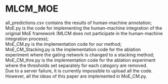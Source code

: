 # MLCM_MOE
all_predictions.csv contains the results of human-machine annotation;  
MoE.py is the code for implementing the human-machine integration of the original MoE framework (MLCM does not participate in the human-machine integration process);  
MoE_CM.py is the implementation code for our method;  
MoE_CM_Stacking.py is the implementation code for the ablation experiment where the gating network is changed to a stacking method;  
MoE_CM_thre.py is the implementation code for the ablation experiment where the thresholds set separately for each category are removed.  
Due to a server failure, it is currently impossible to upload all the code. However, all the ideas of this paper are implemented in MoE_CM.py.
